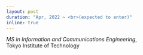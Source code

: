 ```yaml
---
layout: post
duration: "Apr, 2022 ~ <br>(expected to enter)"
inline: true
---
```


*MS in Information and Communications Engineering*,
<br>Tokyo Institute of Technology
